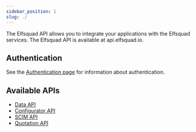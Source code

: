 ```yaml
---
sidebar_position: 1
slug: ./
---
```


The Elfsquad API allows you to integrate your applications with the Elfsquad services. The Elfsquad API is available at api.elfsquad.io.

## Authentication
See the [Authentication page](/docs/apis/authentication) for information about authentication.

## Available APIs

* [Data API](/docs/apis/data-api)
* [Configurator API](/docs/apis/configurator-api)
* [SCIM API](/docs/apis/scim-api)
* [Quotation API](/docs/apis/quotation-api)

